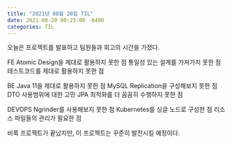 ```yaml
---
title: "2021년 08월 20일 TIL"
date: 2021-08-20 00:23:00 -0400
categories: TIL
---
```


오늘은 프로젝트를 발표하고 팀원들과 회고의 시간을 가졌다.

FE
Atomic Design을 제대로 활용하지 못한 점
통일성 있는 설계를 가져가지 못한 점
테스트코드를 제대로 활용하지 못한 점

BE
Java 11을 제대로 활용하지 못한 점
MySQL Replication을 구성해보지 못한 점
DTO 사용범위에 대한 고민
JPA 최적화를 더 꼼꼼히 수행하지 못한 점

DEVOPS
Ngrinder를 사용해보지 못한 점
Kubernetes를 싱글 노드로 구성한 점
리소스 파일들의 관리가 필요한 점

비록 프로젝트가 끝났지만, 이 프로젝트는 꾸준히 발전시킬 예정이다.

